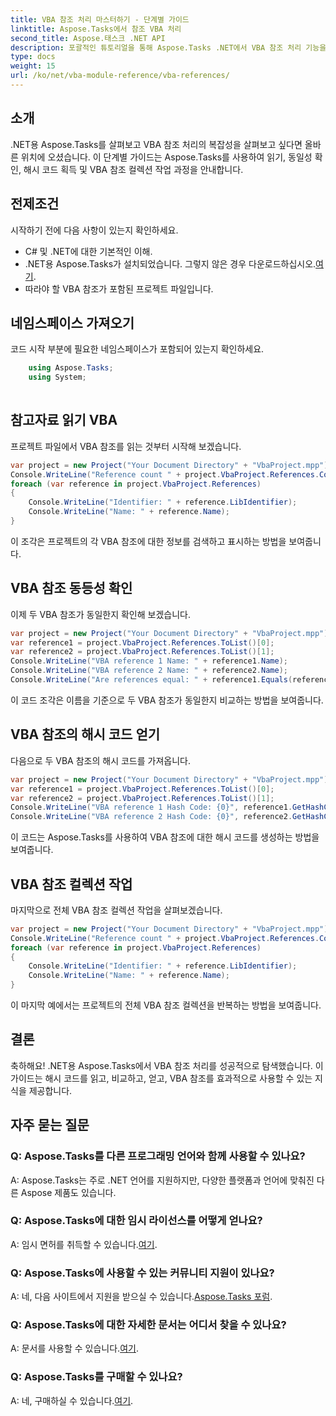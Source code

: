 ```yaml
---
title: VBA 참조 처리 마스터하기 - 단계별 가이드
linktitle: Aspose.Tasks에서 참조 VBA 처리
second_title: Aspose.태스크 .NET API
description: 포괄적인 튜토리얼을 통해 Aspose.Tasks .NET에서 VBA 참조 처리 기능을 살펴보세요. VBA 참조를 원활하게 읽고, 비교하고, 작업하는 방법을 알아보세요.
type: docs
weight: 15
url: /ko/net/vba-module-reference/vba-references/
---
```

## 소개
.NET용 Aspose.Tasks를 살펴보고 VBA 참조 처리의 복잡성을 살펴보고 싶다면 올바른 위치에 오셨습니다. 이 단계별 가이드는 Aspose.Tasks를 사용하여 읽기, 동일성 확인, 해시 코드 획득 및 VBA 참조 컬렉션 작업 과정을 안내합니다.
## 전제조건
시작하기 전에 다음 사항이 있는지 확인하세요.
- C# 및 .NET에 대한 기본적인 이해.
-  .NET용 Aspose.Tasks가 설치되었습니다. 그렇지 않은 경우 다운로드하십시오.[여기](https://releases.aspose.com/tasks/net/).
- 따라야 할 VBA 참조가 포함된 프로젝트 파일입니다.
## 네임스페이스 가져오기
코드 시작 부분에 필요한 네임스페이스가 포함되어 있는지 확인하세요.
```csharp
    using Aspose.Tasks;
    using System;
    
```
## 참고자료 읽기 VBA
프로젝트 파일에서 VBA 참조를 읽는 것부터 시작해 보겠습니다.
```csharp
var project = new Project("Your Document Directory" + "VbaProject.mpp");
Console.WriteLine("Reference count " + project.VbaProject.References.Count);
foreach (var reference in project.VbaProject.References)
{
    Console.WriteLine("Identifier: " + reference.LibIdentifier);
    Console.WriteLine("Name: " + reference.Name);
}
```
이 조각은 프로젝트의 각 VBA 참조에 대한 정보를 검색하고 표시하는 방법을 보여줍니다.
## VBA 참조 동등성 확인
이제 두 VBA 참조가 동일한지 확인해 보겠습니다.
```csharp
var project = new Project("Your Document Directory" + "VbaProject.mpp");
var reference1 = project.VbaProject.References.ToList()[0];
var reference2 = project.VbaProject.References.ToList()[1];
Console.WriteLine("VBA reference 1 Name: " + reference1.Name);
Console.WriteLine("VBA reference 2 Name: " + reference2.Name);
Console.WriteLine("Are references equal: " + reference1.Equals(reference2));
```
이 코드 조각은 이름을 기준으로 두 VBA 참조가 동일한지 비교하는 방법을 보여줍니다.
## VBA 참조의 해시 코드 얻기
다음으로 두 VBA 참조의 해시 코드를 가져옵니다.
```csharp
var project = new Project("Your Document Directory" + "VbaProject.mpp");
var reference1 = project.VbaProject.References.ToList()[0];
var reference2 = project.VbaProject.References.ToList()[1];
Console.WriteLine("VBA reference 1 Hash Code: {0}", reference1.GetHashCode());
Console.WriteLine("VBA reference 2 Hash Code: {0}", reference2.GetHashCode());
```
이 코드는 Aspose.Tasks를 사용하여 VBA 참조에 대한 해시 코드를 생성하는 방법을 보여줍니다.
## VBA 참조 컬렉션 작업
마지막으로 전체 VBA 참조 컬렉션 작업을 살펴보겠습니다.
```csharp
var project = new Project("Your Document Directory" + "VbaProject.mpp");
Console.WriteLine("Reference count " + project.VbaProject.References.Count);
foreach (var reference in project.VbaProject.References)
{
    Console.WriteLine("Identifier: " + reference.LibIdentifier);
    Console.WriteLine("Name: " + reference.Name);
}
```
이 마지막 예에서는 프로젝트의 전체 VBA 참조 컬렉션을 반복하는 방법을 보여줍니다.
## 결론
축하해요! .NET용 Aspose.Tasks에서 VBA 참조 처리를 성공적으로 탐색했습니다. 이 가이드는 해시 코드를 읽고, 비교하고, 얻고, VBA 참조를 효과적으로 사용할 수 있는 지식을 제공합니다.
## 자주 묻는 질문
### Q: Aspose.Tasks를 다른 프로그래밍 언어와 함께 사용할 수 있나요?
A: Aspose.Tasks는 주로 .NET 언어를 지원하지만, 다양한 플랫폼과 언어에 맞춰진 다른 Aspose 제품도 있습니다.
### Q: Aspose.Tasks에 대한 임시 라이선스를 어떻게 얻나요?
A: 임시 면허를 취득할 수 있습니다.[여기](https://purchase.aspose.com/temporary-license/).
### Q: Aspose.Tasks에 사용할 수 있는 커뮤니티 지원이 있나요?
 A: 네, 다음 사이트에서 지원을 받으실 수 있습니다.[Aspose.Tasks 포럼](https://forum.aspose.com/c/tasks/15).
### Q: Aspose.Tasks에 대한 자세한 문서는 어디서 찾을 수 있나요?
 A: 문서를 사용할 수 있습니다.[여기](https://reference.aspose.com/tasks/net/).
### Q: Aspose.Tasks를 구매할 수 있나요?
 A: 네, 구매하실 수 있습니다.[여기](https://purchase.aspose.com/buy).